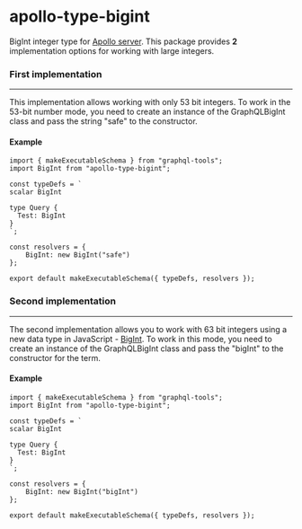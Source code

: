 # apollo-type-bigint
BigInt integer type for [Apollo server](https://github.com/apollographql/apollo-server).  This package provides **2** implementation options for working with large integers.

### First implementation
___
This implementation allows working with only 53 bit integers. To work in the 53-bit number mode, you need to create an instance of the GraphQLBigInt class and pass the string "safe" to the constructor.

#### Example

    import { makeExecutableSchema } from "graphql-tools";
    import BigInt from "apollo-type-bigint";
    
    const typeDefs = `
    scalar BigInt
    
    type Query {
      Test: BigInt
    }
    `;
    
    const resolvers = {
    	BigInt: new BigInt("safe")
    };
    
    export default makeExecutableSchema({ typeDefs, resolvers });

### Second implementation
___
The second implementation allows you to work with 63 bit integers using a new data type in JavaScript - [BigInt](https://github.com/tc39/proposal-bigint). To work in this mode, you need to create an instance of the GraphQLBigInt class and pass the "bigInt" to the constructor for the term.

#### Example

    import { makeExecutableSchema } from "graphql-tools";
    import BigInt from "apollo-type-bigint";
    
    const typeDefs = `
    scalar BigInt
    
    type Query {
      Test: BigInt
    }
    `;
    
    const resolvers = {
    	BigInt: new BigInt("bigInt")
    };
    
    export default makeExecutableSchema({ typeDefs, resolvers });